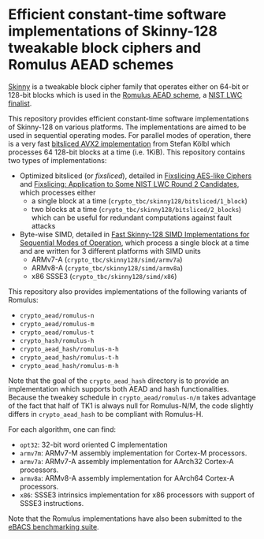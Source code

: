 # Efficient constant-time software implementations of Skinny-128 tweakable block ciphers and Romulus AEAD schemes

[Skinny](https://sites.google.com/site/skinnycipher/) is a tweakable block cipher family that operates either on 64-bit or 128-bit blocks which is used in the [Romulus AEAD scheme](https://romulusae.github.io/romulus), a [NIST LWC finalist](https://csrc.nist.gov/Projects/lightweight-cryptography/finalists).

This repository provides efficient constant-time software implementations of Skinny-128 on various platforms.
The implementations are aimed to be used in sequential operating modes. For parallel modes of operation, there is a very fast [bitsliced AVX2 implementation](https://github.com/kste/skinny_avx) from Stefan Kölbl which processes 64 128-bit blocks at a time (i.e. 1KiB).
This repository contains two types of implementations:
* Optimized bitsliced (or *fixsliced*), detailed in [Fixslicing AES-like Ciphers](https://eprint.iacr.org/2020/1123.pdf) and [Fixslicing: Application to Some NIST LWC Round 2 Candidates](https://csrc.nist.gov/CSRC/media/Events/lightweight-cryptography-workshop-2020/documents/papers/fixslicing-lwc2020.pdf), which processes either
    * a single block at a time (`crypto_tbc/skinny128/bitsliced/1_block`)
    * two blocks at a time (`crypto_tbc/skinny128/bitsliced/2_blocks`) which can be useful for redundant computations against fault attacks
* Byte-wise SIMD, detailed in [Fast Skinny-128 SIMD Implementations for Sequential Modes of Operation](https://eprint.iacr.org/2022/578.pdf), which process a single block at a time and are written for 3 different platforms with SIMD units
    * ARMv7-A (`crypto_tbc/skinny128/simd/armv7a`)
    * ARMv8-A (`crypto_tbc/skinny128/simd/armv8a`)
    * x86 SSSE3 (`crypto_tbc/skinny128/simd/x86`)

This repository also provides implementations of the following variants of Romulus:

- `crypto_aead/romulus-n`
- `crypto_aead/romulus-m`
- `crypto_aead/romulus-t`
- `crypto_hash/romulus-h`
- `crypto_aead_hash/romulus-n-h`
- `crypto_aead_hash/romulus-t-h`
- `crypto_aead_hash/romulus-m-h`

Note that the goal of the `crypto_aead_hash` directory is to provide an implementation which supports both AEAD and hash functionalities. Because the tweakey schedule in `crypto_aead/romulus-n/m` takes advantage of the fact that half of TK1 is always null for Romulus-N/M, the code slightly differs in `crypto_aead_hash` to be compliant with Romulus-H.

For each algorithm, one can find:

- `opt32`: 32-bit word oriented C implementation  
- `armv7m`: ARMv7-M assembly implementation for Cortex-M processors.
- `armv7a`: ARMv7-A assembly implementation for AArch32 Cortex-A processors.
- `armv8a`: ARMv8-A assembly implementation for AArch64 Cortex-A processors.
- `x86`: SSSE3 intrinsics implementation for x86 processors with support of SSSE3 instructions.

Note that the Romulus implementations have also been submitted to the [eBACS benchmarking suite](https://bench.cr.yp.to/index.html).

